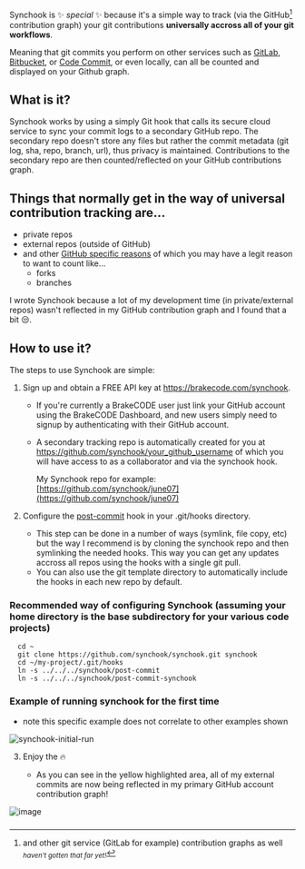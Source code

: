 Synchook is ✨ _special_ ✨ because it's a simple way to track (via the GitHub[^1] contribution graph) your git contributions **universally accross all of your git workflows**.

Meaning that git commits you perform on other services such as [GitLab](https://gitlab.com/), [Bitbucket](https://bitbucket.org/), or [Code Commit](https://aws.amazon.com/codecommit/), or even locally, can all be counted and displayed on your Github graph.

## What is it?

Synchook works by using a simply Git hook that calls its secure cloud service to sync your commit logs to a secondary GitHub repo. The secondary repo doesn't store any files but rather the commit metadata (git log, sha, repo, branch, url), thus privacy is maintained. Contributions to the secondary repo are then counted/reflected on your GitHub contributions graph.

## Things that normally get in the way of universal contribution tracking are...

* private repos
* external repos (outside of GitHub)
* and other [GitHub specific reasons](https://docs.github.com/en/account-and-profile/setting-up-and-managing-your-github-profile/managing-contribution-settings-on-your-profile/why-are-my-contributions-not-showing-up-on-my-profile) of which you may have a legit reason to want to count like...
  * forks
  * branches
  
I wrote Synchook because a lot of my development time (in private/external repos) wasn't reflected in my GitHub contribution graph and I found that a bit 😒.

## How to use it?

The steps to use Synchook are simple:

1. Sign up and obtain a FREE API key at https://brakecode.com/synchook.
    * If you're currently a BrakeCODE user just link your GitHub account using the BrakeCODE Dashboard, and new users simply need to signup by authenticating with their GitHub account.
    * A secondary tracking repo is automatically created for you at https://github.com/synchook/your_github_username of which you will have access to as a collaborator and via the synchook hook.<br>
    
      My Synchook repo for example: [https://github.com/synchook/june07](https://github.com/synchook/june07)

2. Configure the [post-commit](https://github.com/synchook/synchook/blob/main/post-commit) hook in your .git/hooks directory.
    * This step can be done in a number of ways (symlink, file copy, etc) but the way I recommend is by cloning the synchook repo and then symlinking the needed hooks. This way you can get any updates accross all repos using the hooks with a single git pull.
    * You can also use the git template directory to automatically include the hooks in each new repo by default.

  ### Recommended way of configuring Synchook (assuming your home directory is the base subdirectory for your various code projects)
  ```
    cd ~
    git clone https://github.com/synchook/synchook.git synchook
    cd ~/my-project/.git/hooks
    ln -s ../../../synchook/post-commit
    ln -s ../../../synchook/post-commit-synchook
  ```
### Example of running synchook for the first time
* note this specific example does not correlate to other examples shown

![synchook-initial-run](https://user-images.githubusercontent.com/123592097/217370845-35de4d07-21cf-4321-8095-992a6d35e8b4.gif)

3. Enjoy the 🔥

    * As you can see in the yellow highlighted area, all of my external commits are now being reflected in my primary GitHub account contribution graph!

![image](https://user-images.githubusercontent.com/123592097/215356537-042db8e5-f5aa-4d6c-84f2-c873887c020a.png)

### 


[^1]: and other git service (GitLab for example) contribution graphs as well <sub>*haven't gotten that far yet!*</sub>
